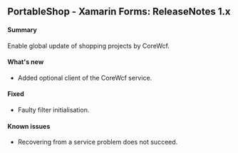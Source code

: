 ## PortableShop - Xamarin Forms: ReleaseNotes 1.x

#### Summary
Enable global update of shopping projects by CoreWcf.

#### What's new
* Added optional client of the CoreWcf service.

#### Fixed
* Faulty filter initialisation.

#### Known issues
* Recovering from a service problem does not succeed.